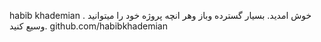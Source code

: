 habib khademian 
 .
 خوش امدید. بسیار گسترده وباز وهر انچه پروژه خود را میتوانید وسیع کنید.
github.com/habibkhademian
